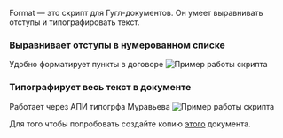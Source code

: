 Format — это скрипт для Гугл-документов. Он умеет выравнивать отступы и типографировать текст.

### Выравнивает отступы в нумерованном списке
Удобно форматирует пункты в договоре
![Пример работы скрипта ](https://media.giphy.com/media/ORDUn41lYya0zuSWKA/giphy.gif)

### Типографирует весь текст в документе
Работает через АПИ типогрфа Муравьева
![Пример работы скрипта ](https://media.giphy.com/media/X8WGMIlbHcguiTNDqE/giphy.gif)

Для того чтобы попробовать создайте копию [этого](https://docs.google.com/document/d/10Xy3w5s2FFtkgIgPBDHqof4cW7yh7D7JgsaqFskxQDs/edit?usp=sharing "Гугл-документ со скриптом") документа.

